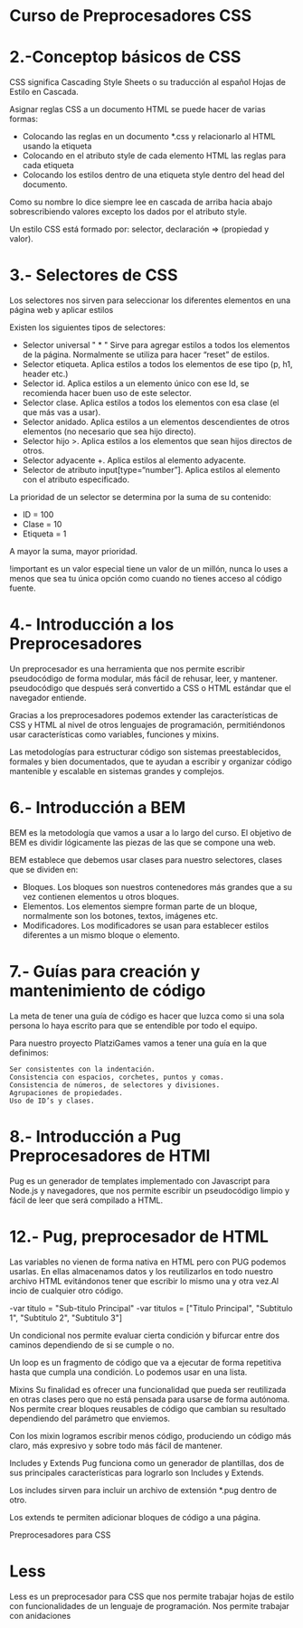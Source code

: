 # Curso de Preprocesadores CSS
2.-Conceptop básicos de CSS
===========================
CSS significa Cascading Style Sheets o su traducción al español Hojas de Estilo en Cascada.

Asignar reglas CSS a un documento HTML se puede hacer de varias formas:

  - Colocando las reglas en un documento *.css y relacionarlo al HTML usando la etiqueta
  - Colocando en el atributo style de cada elemento HTML las reglas para cada etiqueta
  - Colocando los estilos dentro de una etiqueta style dentro del head del documento.

Como su nombre lo dice siempre lee en cascada de arriba hacia abajo sobrescribiendo valores excepto los dados por el atributo style.

Un estilo CSS está formado por: selector, declaración => (propiedad y valor).

3.- Selectores de CSS
=====================
Los selectores nos sirven para seleccionar los diferentes elementos en una página web y aplicar estilos

Existen los siguientes tipos de selectores:

  - Selector universal " * " Sirve para agregar estilos a todos los elementos de la página. 
    Normalmente se utiliza para hacer “reset” de estilos.
  - Selector etiqueta. Aplica estilos a todos los elementos de ese tipo (p, h1, header etc.)
  - Selector id. Aplica estilos a un elemento único con ese Id, se recomienda hacer buen uso de 
    este selector.
  - Selector clase. Aplica estilos a todos los elementos con esa clase (el que más vas a usar).
  - Selector anidado. Aplica estilos a un elementos descendientes de otros elementos (no necesario 
    que sea hijo directo).
  - Selector hijo >. Aplica estilos a los elementos que sean hijos directos de otros.
  - Selector adyacente +. Aplica estilos al elemento adyacente.
  - Selector de atributo input[type=“number”]. Aplica estilos al elemento con el atributo 
    especificado.

La prioridad de un selector se determina por la suma de su contenido:

  - ID = 100
  - Clase = 10
  - Etiqueta = 1

A mayor la suma, mayor prioridad.

!important es un valor especial tiene un valor de un millón, nunca lo uses a menos que sea tu única opción como cuando no tienes acceso al código fuente.

4.- Introducción a los Preprocesadores
======================================
Un preprocesador es una herramienta que nos permite escribir pseudocódigo de forma modular, más fácil de rehusar, leer, y mantener. pseudocódigo que después será convertido a CSS o HTML estándar que el navegador entiende.

Gracias a los preprocesadores podemos extender las características de CSS y HTML al nivel de otros lenguajes de programación, permitiéndonos usar características como variables, funciones y mixins.

Las metodologías para estructurar código son sistemas preestablecidos, formales y bien documentados, que te ayudan a escribir y organizar código mantenible y escalable en sistemas grandes y complejos.

6.- Introducción a BEM
=====================
BEM es la metodología que vamos a usar a lo largo del curso. El objetivo de BEM es dividir lógicamente las piezas de las que se compone una web.

BEM establece que debemos usar clases para nuestro selectores, clases que se dividen en:

  - Bloques. Los bloques son nuestros contenedores más grandes que a su vez contienen elementos u 
    otros bloques.
  - Elementos. Los elementos siempre forman parte de un bloque, normalmente son los botones, 
    textos, imágenes etc.
  - Modificadores. Los modificadores se usan para establecer estilos diferentes a un mismo bloque o 
    elemento.

7.- Guías para creación y mantenimiento de código
=================================================
La meta de tener una guía de código es hacer que luzca como si una sola persona lo haya escrito para que se entendible por todo el equipo.

Para nuestro proyecto PlatziGames vamos a tener una guía en la que definimos:

    Ser consistentes con la indentación.
    Consistencia con espacios, corchetes, puntos y comas.
    Consistencia de números, de selectores y divisiones.
    Agrupaciones de propiedades.
    Uso de ID’s y clases.

8.- Introducción a Pug Preprocesadores de HTMl
==============================================

Pug es un generador de templates implementado con Javascript para Node.js y navegadores, que nos permite escribir un pseudocódigo limpio y fácil de leer que será compilado a HTML.

12.- Pug, preprocesador de HTML
===============================
Las variables no vienen de forma nativa en HTML pero con PUG podemos usarlas. En ellas almacenamos datos y los reutilizarlos en todo nuestro archivo HTML evitándonos tener que escribir lo mismo una y otra vez.Al incio de cualquier otro código.

-var titulo = "Sub-titulo Principal"
-var titulos = ["Titulo Principal", "Subtitulo 1", "Subtitulo 2", "Subtitulo 3"]

Un condicional nos permite evaluar cierta condición y bifurcar entre dos caminos dependiendo de si se cumple o no.

Un loop es un fragmento de código que va a ejecutar de forma repetitiva hasta que cumpla una condición. Lo podemos usar en una lista.

Mixins
Su finalidad es ofrecer una funcionalidad que pueda ser reutilizada en otras clases pero que no está pensada para usarse de forma autónoma. Nos permite crear bloques reusables de código que cambian su resultado dependiendo del parámetro que enviemos.

Con los mixin logramos escribir menos código, produciendo un código más claro, más expresivo y sobre todo más fácil de mantener.

Includes y Extends
Pug funciona como un generador de plantillas, dos de sus principales características para lograrlo son Includes y Extends.

Los includes sirven para incluir un archivo de extensión *.pug dentro de otro.

Los extends te permiten adicionar bloques de código a una página.

Preprocesadores para CSS

Less
====
Less es un preprocesador para CSS que nos permite trabajar hojas de estilo con funcionalidades de un lenguaje de programación. Nos permite trabajar con anidaciones